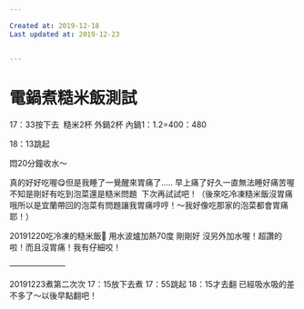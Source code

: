 ```yaml
---

Created at: 2019-12-18
Last updated at: 2019-12-23


---
```


# 電鍋煮糙米飯測試


17：33按下去 
糙米2杯
外鍋2杯
內鍋1：1.2=400：480

18：13跳起

悶20分鐘收水～

真的好好吃喔😋但是我睡了一覺醒來胃痛了.....
早上痛了好久一直無法睡好痛苦喔
不知是剛好有吃到泡菜還是糙米問題 
下次再試試吧！（後來吃冷凍糙米飯沒胃痛哦所以是宜蘭帶回的泡菜有問題讓我胃痛哼哼！～我好像吃那家的泡菜都會胃痛耶！）

20191220吃冷凍的糙米飯🍚
用水波爐加熱70度
剛剛好
沒另外加水喔！超讚的啦！而且沒胃痛！我有仔細咬！

———————

20191223煮第二次次
17：15放下去煮
17：55跳起
18：15才去翻 已經吸水吸的差不多了～以後早點翻吧！

